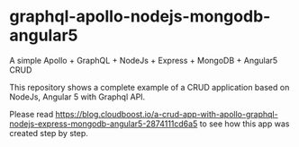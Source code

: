# graphql-apollo-nodejs-mongodb-angular5
A simple Apollo + GraphQL + NodeJs + Express + MongoDB + Angular5 CRUD

This repository shows a complete example of a CRUD application based on NodeJs, Angular 5 with Graphql API.

Please read <a href="https://blog.cloudboost.io/a-crud-app-with-apollo-graphql-nodejs-express-mongodb-angular5-2874111cd6a5" target="_blank">https://blog.cloudboost.io/a-crud-app-with-apollo-graphql-nodejs-express-mongodb-angular5-2874111cd6a5</a> to see how this app was created step by step.
